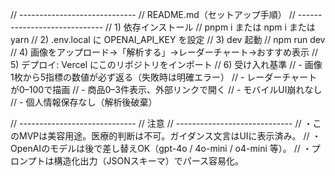 // -----------------------------
// README.md（セットアップ手順）
// -----------------------------
// 1) 依存インストール
//   pnpm i  または  npm i  または  yarn
// 2) .env.local に OPENAI_API_KEY を設定
// 3) dev 起動
//   npm run dev
// 4) 画像をアップロード→「解析する」→レーダーチャート→おすすめ表示
// 5) デプロイ: Vercel にこのリポジトリをインポート
// 6) 受け入れ基準
//   - 画像1枚から5指標の数値が必ず返る（失敗時は明確エラー）
//   - レーダーチャートが0–100で描画
//   - 商品0–3件表示、外部リンクで開く
//   - モバイルUI崩れなし
//   - 個人情報保存なし（解析後破棄）

// -----------------------------
// 注意
// -----------------------------
// ・このMVPは美容用途。医療的判断は不可。ガイダンス文言はUIに表示済み。
// ・OpenAIのモデルは後で差し替えOK（gpt-4o / 4o-mini / o4-mini 等）。
// ・プロンプトは構造化出力（JSONスキーマ）でパース容易化。